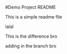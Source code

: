 #Demo Project README

This is a simple readme file

lalal

This is the difference bro

adding in the branch bro